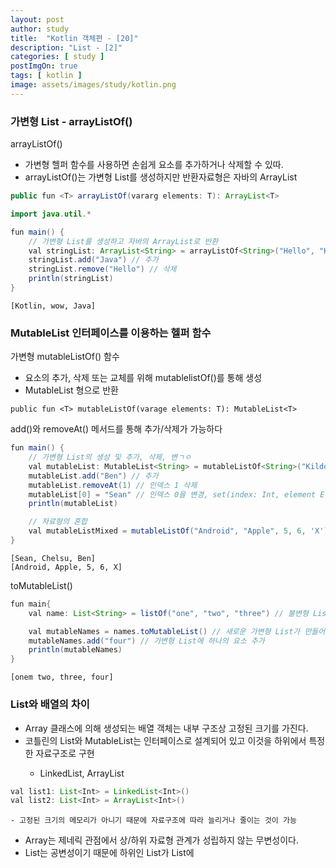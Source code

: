 ```yaml
---
layout: post
author: study
title:  "Kotlin 객체편 - [20]"
description: "List - [2]"
categories: [ study ]
postImgOn: true
tags: [ kotlin ]
image: assets/images/study/kotlin.png
---
```



### 가변형 List - arrayListOf()
arrayListOf()
- 가변형 헬퍼 함수를 사용하면 손쉽게 요소를 추가하거나 삭제할 수 있따.
- arrayListOf()는 가변형 List를 생성하지만 반환자료형은 자바의 ArrayList

```java
public fun <T> arrayListOf(vararg elements: T): ArrayList<T>
```


```java
import java.util.*

fun main() {
    // 가변형 List를 생성하고 자바의 ArrayList로 반환
    val stringList: ArrayList<String> = arrayListOf<String>("Hello", "Kotlin", "Wow")
    stringList.add("Java") // 추가
    stringList.remove("Hello") // 삭제
    println(stringList)
}
```
```
[Kotlin, wow, Java]
```


### MutableList 인터페이스를 이용하는 헬퍼 함수
가변형 mutableListOf() 함수
- 요소의 추가, 삭제 또는 교체를 위해 mutablelistOf()를 통해 생성
- MutableList 형으로 반환
```
public fun <T> mutableListOf(varage elements: T): MutableList<T>
```

add()와 removeAt() 메서드를 통해 추가/삭제가 가능하다
```java
fun main() {
    // 가변형 List의 생성 및 추가, 삭제, 변ㄱㅇ
    val mutableList: MutableList<String> = mutableListOf<String>("Kildong", "Dooly", "Chelsu")
    mutableList.add("Ben") // 추가
    mutableList.removeAt(1) // 인덱스 1 삭제
    mutableList[0] = "Sean" // 인덱스 0을 변경, set(index: Int, element E)과 같은 역할
    println(mutableList)

    // 자료형의 혼합
    val mutableListMixed = mutableListOf("Android", "Apple", 5, 6, 'X')
}
```
```
[Sean, Chelsu, Ben]
[Android, Apple, 5, 6, X]
```

toMutableList()
```java
fun main{
    val name: List<String> = listOf("one", "two", "three") // 불변형 List 초기화

    val mutableNames = names.toMutableList() // 새로운 가변형 List가 만들어짐
    mutableNames.add("four") // 가변형 List에 하나의 요소 추가
    println(mutableNames)
}
```
```
[onem two, three, four]
```


### List와 배열의 차이
- Array 클래스에 의해 생성되는 배열 객체는 내부 구조상 고정된 크기를 가진다.
- 코틀린의 List<T>와 MutableList<T>는 인터페이스로 설계되어 있고 이것을 하위에서 특정한 자료구조로 구현
    - LinkedList<T>, ArrayList<T>
```java
val list1: List<Int> = LinkedList<Int>()
val list2: List<Int> = ArrayList<Int>()
```
    - 고정된 크기의 메모리가 아니기 때문에 자료구조에 따라 늘리거나 줄이는 것이 가능
- Array<T>는 제네릭 관점에서 상/하위 자료형 관계가 성립하지 않는 무변성이다.
- List<T>는 공변성이기 때문에 하위인 List<Int>가 List<Number>에